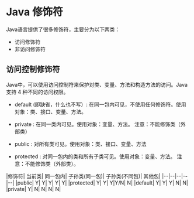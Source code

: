 # Java 修饰符
Java语言提供了很多修饰符，主要分为以下两类：

- 访问修饰符
- 非访问修饰符

## 访问控制修饰符
Java中，可以使用访问控制符来保护对类、变量、方法和构造方法的访问。Java支持 4 种不同的访问权限。

- default (即缺省，什么也不写）: 在同一包内可见，不使用任何修饰符。使用对象：类、接口、变量、方法。

- private : 在同一类内可见。使用对象：变量、方法。 注意：不能修饰类（外部类）

- public : 对所有类可见。使用对象：类、接口、变量、方法

- protected : 对同一包内的类和所有子类可见。使用对象：变量、方法。 注意：不能修饰类（外部类）。


|修饰符|	当前类|	同一包内|	子孙类(同一包)|	子孙类(不同包)|	其他包|
|--|--|--|--|--|
|public|	Y|	Y|	Y|	Y|	Y|
|protected|	Y|	Y|	Y|Y/N|  N|
|default|	Y|	Y|	Y|	N|	N|
|private|	Y|	N|	N|	N|	N|